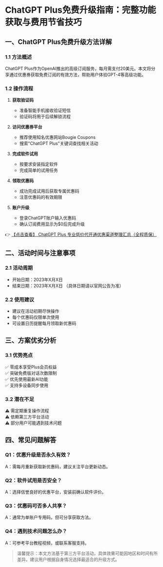 # ChatGPT Plus免费升级指南：完整功能获取与费用节省技巧

## 一、ChatGPT Plus免费升级方法详解

### 1.1 方法概述
ChatGPT Plus作为OpenAI推出的高级订阅服务，每月需支付20美元。本文将分享通过优惠券获取免费订阅的有效方法，帮助用户体验GPT-4等高级功能。

### 1.2 操作流程
1. **获取验证码**
   - 准备智能手机接收验证短信
   - 验证码将用于后续解锁流程

2. **访问优惠券平台**
   - 推荐使用知名优惠网站Bougie Coupons
   - 搜索"ChatGPT Plus"关键词查找相关活动

3. **完成软件试用**
   - 按要求安装指定软件
   - 完成简单的试用任务

4. **领取优惠码**
   - 成功完成试用后获取专属优惠码
   - 注意优惠码的有效期限

5. **账户升级**
   - 登录ChatGPT账户输入优惠码
   - 确认订阅费用显示为$0后完成升级

👉 [【点击查看】 ChatGPT Plus 专业低价代开通优惠渠道整理汇总（全程质保）](https://bit.ly/DaiKai)

## 二、活动时间与注意事项

### 2.1 活动周期
- 开始日期：2023年X月X日
- 结束日期：2023年X月X日
（具体日期请以官网公告为准）

### 2.2 使用建议
- 建议在活动初期尽快操作
- 每个优惠码仅限单次使用
- 可设置日历提醒每月领取新优惠码

## 三、方案优劣分析

### 3.1 优势亮点
✅ 零成本享受Plus会员权益  
✅ 突破免费版对话次数限制  
✅ 优先使用最新AI功能  
✅ 支持多设备同步使用

### 3.2 潜在不足
⚠️ 需定期重复操作流程  
⚠️ 依赖第三方平台活动  
⚠️ 部分用户可能遇到技术问题

## 四、常见问题解答

### Q1：优惠升级是否永久有效？
A：需每月重新获取新优惠码，建议关注平台更新动态。

### Q2：软件试用是否安全？
A：选择信誉良好的优惠平台，安装前确认软件评价。

### Q3：优惠码可否多人共享？
A：通常为单账户专用码，但可分享获取方法。

### Q4：遇到技术问题怎么办？
A：可参考平台教程视频，或联系客服支持。

> 温馨提示：本文方法基于第三方平台活动，具体效果可能因地区和时间有所差异。建议用户根据自身情况选择最适合的升级方式。